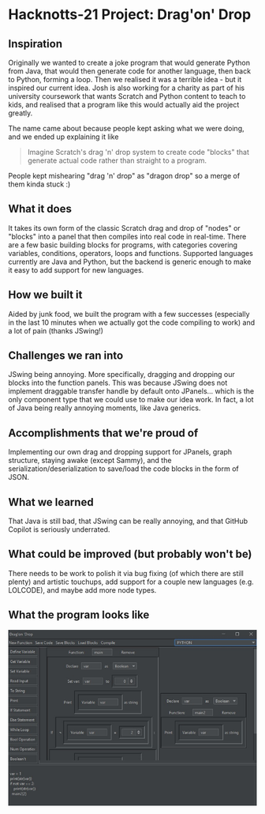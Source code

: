 # Hacknotts-21 Project: Drag'on' Drop
## Inspiration
Originally we wanted to create a joke program that would generate Python from Java, that would then generate code for another language, then back to Python, forming a loop. Then we realised it was a terrible idea - but it inspired our current idea. Josh is also working for a charity as part of his university coursework that wants Scratch and Python content to teach to kids, and realised that a program like this would actually aid the project greatly. 

The name came about because people kept asking what we were doing, and we ended up explaining it like
> Imagine Scratch's drag 'n' drop system to create code "blocks" that generate actual code rather than straight to a program.

People kept mishearing "drag 'n' drop" as "dragon drop" so a merge of them kinda stuck :) 

## What it does
It takes its own form of the classic Scratch drag and drop of "nodes" or "blocks" into a panel that then compiles into real code in real-time. There are a few basic building blocks for programs, with categories covering variables, conditions, operators, loops and functions. Supported languages currently are Java and Python, but the backend is generic enough to make it easy to add support for new languages.

## How we built it
Aided by junk food, we built the program with a few successes (especially in the last 10 minutes when we actually got the code compiling to work) and a lot of pain (thanks JSwing!)

## Challenges we ran into
JSwing being annoying. More specifically, dragging and dropping our blocks into the function panels. This was because JSwing does not implement draggable transfer handle by default onto JPanels... which is the only component type that we could use to make our idea work. In fact, a lot of Java being really annoying moments, like Java generics.

## Accomplishments that we're proud of
Implementing our own drag and dropping support for JPanels, graph structure, staying awake (except Sammy), and the serialization/deserialization to save/load the code blocks in the form of JSON.

## What we learned
That Java is still bad, that JSwing can be really annoying, and that GitHub Copilot is seriously underrated.

## What could be improved (but probably won't be)
There needs to be work to polish it via bug fixing (of which there are still plenty) and artistic touchups, add support for a couple new languages (e.g. LOLCODE), and maybe add more node types.

## What the program looks like
![](https://github.com/JWaters02/Hacknotts-21/blob/master/Python%20Compile%20Example.jpg)
